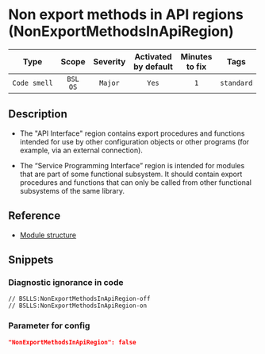 # Non export methods in API regions (NonExportMethodsInApiRegion)

|     Type     |        Scope        | Severity |    Activated<br>by default    |    Minutes<br>to fix    |    Tags    |
|:------------:|:-------------------:|:--------:|:-----------------------------:|:-----------------------:|:----------:|
| `Code smell` |    `BSL`<br>`OS`    | `Major`  |             `Yes`             |           `1`           | `standard` |

<!-- Блоки выше заполняются автоматически, не трогать -->
## Description

* The "API Interface" region contains export procedures and functions intended for use by other configuration objects or other programs (for example, via an external connection).

* The “Service Programming Interface” region is intended for modules that are part of some functional subsystem. It should contain export procedures and functions that can only be called from other functional subsystems of the same library.

## Reference

* [Module structure](https://its.1c.ru/db/v8std#content:455:hdoc)

## Snippets

<!-- Блоки ниже заполняются автоматически, не трогать -->
### Diagnostic ignorance in code

```bsl
// BSLLS:NonExportMethodsInApiRegion-off
// BSLLS:NonExportMethodsInApiRegion-on
```

### Parameter for config

```json
"NonExportMethodsInApiRegion": false
```
